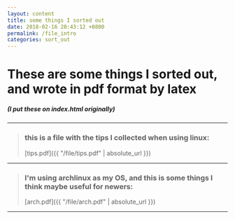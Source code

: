 ```yaml
---
layout: content
title: some things I sorted out
date: 2018-02-16 20:43:12 +0800
permalink: /file_intro
categories: sort_out
---
```

# These are some things I sorted out, and wrote in pdf format by latex
##### (I put these on index.html originally)

---
> ### this is a file with the tips I collected when using linux:
> [tips.pdf]({{ "/file/tips.pdf" | absolute_url }})

--- 

> ### I'm using archlinux as my OS, and this is some things I think maybe useful for newers:
> [arch.pdf]({{ "/file/arch.pdf" | absolute_url }})

---

